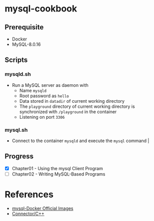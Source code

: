 # mysql-cookbook

## Prerequisite

- Docker
- MySQL-8.0.16

## Scripts

### mysqld.sh

- Run a MySQL server as daemon with
  - Name `mysqld`
  - Root password as `hello`
  - Data stored in `datadir` of current working directory
  - The `playground` directory of current working directory is synchronized with `/playground` in the container
  - Listening on port `3306`

### mysql.sh

- Connect to the container `mysqld` and execute the `mysql` command |

## Progress

- [x] Chapter01 - Using the mysql Client Program
- [ ] Chapter02 - Writing MySQL-Based Programs

# References

- [mysql-Docker Official Images](https://hub.docker.com/_/mysql?tab=description)
- [Connector/C++](https://dev.mysql.com/downloads/connector/cpp/)
